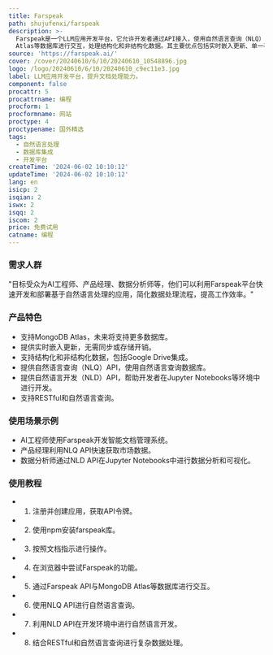 ```yaml
---
title: Farspeak
path: shujufenxi/farspeak
description: >-
  Farspeak是一个LLM应用开发平台，它允许开发者通过API接入，使用自然语言查询（NLQ）和自然语言开发（NLD）技术，与MongoDB
  Atlas等数据库进行交互，处理结构化和非结构化数据。其主要优点包括实时嵌入更新、单一存储解决方案以及对多种数据库的支持。
source: 'https://farspeak.ai/'
cover: /cover/20240610/6/10/20240610_10548896.jpg
logo: /logo/20240610/6/10/20240610_c9ec11e3.jpg
label: LLM应用开发平台，提升文档处理能力。
component: false
procattr: 5
procattrname: 编程
procform: 1
procformname: 网站
proctype: 4
proctypename: 国外精选
tags:
  - 自然语言处理
  - 数据库集成
  - 开发平台
createTime: '2024-06-02 10:10:12'
updateTime: '2024-06-02 10:10:12'
lang: en
isicp: 2
isqian: 2
iswx: 2
isqq: 2
iscom: 2
price: 免费试用
catname: 编程
---
```




### 需求人群
"目标受众为AI工程师、产品经理、数据分析师等，他们可以利用Farspeak平台快速开发和部署基于自然语言处理的应用，简化数据处理流程，提高工作效率。"

### 产品特色
* 支持MongoDB Atlas，未来将支持更多数据库。
* 提供实时嵌入更新，无需同步或存储开销。
* 支持结构化和非结构化数据，包括Google Drive集成。
* 提供自然语言查询（NLQ）API，使用自然语言查询数据库。
* 提供自然语言开发（NLD）API，帮助开发者在Jupyter Notebooks等环境中进行开发。
* 支持RESTful和自然语言查询。

### 使用场景示例
* AI工程师使用Farspeak开发智能文档管理系统。
* 产品经理利用NLQ API快速获取市场数据。
* 数据分析师通过NLD API在Jupyter Notebooks中进行数据分析和可视化。

### 使用教程
* 1. 注册并创建应用，获取API令牌。
* 2. 使用npm安装farspeak库。
* 3. 按照文档指示进行操作。
* 4. 在浏览器中尝试Farspeak的功能。
* 5. 通过Farspeak API与MongoDB Atlas等数据库进行交互。
* 6. 使用NLQ API进行自然语言查询。
* 7. 利用NLD API在开发环境中进行自然语言开发。
* 8. 结合RESTful和自然语言查询进行复杂数据处理。

  
